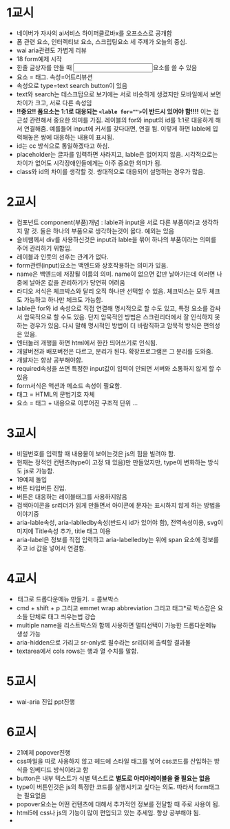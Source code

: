 # 1교시

- 네이버가 자사의 ai서비스 하이퍼클로바x를 오프소스로 공개함
- 폼 관련 요소, 인터렉티브 요소, 스크립팅요소 세 주제가 오늘의 중심.
- wai aria관련도 가볍게 리뷰
- 18 form예제 시작
- 한줄 글상자를 만들 때 <input>요소를 쓸 수 있음
- 요소 = 태그. 속성=어트리뷰션
- 속성으로 type=text search button이 있음
- text와 search는 데스크탑으로 보기에는 서로 비슷하게 생겼지만 모바일에서 보면 차이가 크고, 서로 다른 속성임
- **!!중요!! 폼요소는 1:1로 대응되는 `<lable for="">`이 반드시 있어야 함!!!!** 이는 접근성 관련해서 중요한 의미를 가짐. 레이블의 for와 input의 id를 1:1로 대응하게 해서 연결해줌. 예를들어 input에 커서를 갖다대면, 연결 됨. 이렇게 하면 lable에 입력해놓은 쌍에 대응하는 내용이 표시됨.
- id는 cc 방식으로 통일하겠다고 하심.
- placeholder는 글자를 입력하면 사라지고, lable은 없어지지 않음. 시각적으로는 차이가 없어도 시각장애인들에게는 아주 중요한 의미가 됨.
- class와 id의 차이를 생각할 것. 쌍대적으로 대응되어 설명하는 경우가 많음.

# 2교시

- 컴포넌트 component(부품)개념 : lable과 input을 서로 다른 부품이라고 생각하지 말 것. 둘은 하나의 부품으로 생각하는것이 옳다. 예외는 있음
- 슬비쌤께서 div를 사용하신것은 input과 lable을 묶어 하나의 부품이라는 의미를 주어 관리하기 위함임.
- 레이블과 인풋의 선후는 관계가 없다.
- form관련(input)요소는 백엔드와 상호작용하는 의미가 있음.
- name은 백엔드에 저장될 이름의 의미. name이 없으면 값만 날아가는데 이러면 나중에 날아온 값을 관리하기가 당연히 어려움
- 라디오 서식은 체크박스와 달리 오직 하나만 선택할 수 있음. 체크박스는 모두 체크도 가능하고 하나만 체크도 가능함.
- lable은 for와 id 속성으로 직접 연결해 명시적으로 할 수도 있고, 특정 요소를 감싸서 암묵적으로 할 수도 있음. 단지 암묵적인 방법은 스크린리더에서 잘 인식하지 못하는 경우가 있음. 다시 말해 명시적인 방법이 더 바람직하고 암묵적 방식은 편의성은 있음.
- 엔터눌러 개행을 하면 html에서 한칸 띄어쓰기로 인식됨.
- 개발버전과 배포버전은 다르고, 분리가 된다. 확장프로그램은 그 분리를 도와줌.
- 개발자는 항상 공부해야함.
- required속성을 쓰면 특정한 input값이 입력이 안되면 서버와 소통하지 않게 할 수 있음
- form서식은 액션과 메소드 속성이 필요함.
- 태그 = HTML의 문법기호 자체 <a>
- 요소 = 태그 + 내용으로 이루어진 구조적 단위 <a>...</a>

# 3교시

- 비밀번호를 입력할 때 내용물이 보이는것은 js의 힘을 빌려야 함.
- 현재는 정적인 컨텐츠(type이 고정 돼 있음)만 만들었지만, type이 변화하는 방식도 js로 가능함.
- 19예제 돌입
- 버튼 타입버튼 진입.
- 버튼은 대응하는 레이블태그를 사용하지않음
- 검색아이콘을 sr리더가 읽게 만들면서 아이콘에 문자는 표시하지 않게 하는 방법을 이야기중
- aria-lable속성, aria-lablledby속성(반드시 id가 있어야 함), 전역속성이용, svg이미지에 Title속성 추가, title 태그 이용
- aria-label은 정보를 직접 입력하고 aria-labelledby는 위에 span 요소에 정보를 주고 id 값을 넣어서 연결함.

# 4교시

- <option>태그로 드롭다운메뉴 만들기. = 콤보박스
- cmd + shift + p 그리고 emmet wrap abbreviation 그리고 태그\*로 박스잡은 요소들 단체로 태그 씌우는법 강습
- multiple name을 리스트박스와 함께 사용하면 멀티선택이 가능한 드롭다운메뉴 생성 가능
- aria-hidden으로 가리고 sr-only로 필수라는 sr리더에 출력할 결과물
- textarea에서 cols rows는 행과 열 수치를 말함.

# 5교시

- wai-aria 진입 ppt진행

# 6교시

- 21예제 popover진행
- css파일을 따로 사용하지 않고 헤드에 스타일 태그를 넣어 css코드를 산입하는 방식을 임베디드 방식이라고 함
- button은 내부 텍스트가 식별 텍스트로 **별도로 아리아레이블을 줄 필요는 없음**
- type이 버튼인것은 js의 특정한 코드를 실행시키고 싶다는 의도. 따라서 form태그는 필요없음
- popover요소는 어떤 컨텐츠에 대해서 추가적인 정보를 전달할 때 주로 사용이 됨.
- html5에 css나 js의 기능이 많이 편입되고 있는 추세임. 항상 공부해야 됨.
- <script>태그는 js의 코드를 직접 욱여넣거나 링크하는데 쓰이는 태그

# 7교시

- css파일은 앞 교시에 얘기했듯이 임베디드 방식도 가능하지만, 별도의 파일을 링크하는 방법도 가능함
- 이미지를 구현할 때 두 가지 다 가능함

  - 컨텐츠 이미지 방식
  - 배경 이미지 방식

- 스크립트 태그는 임베디드 익스터널 방식 모두 스크립트 태그를 이용하고, 단지 외부연결의 경우에는 src속성이 필요한 것.
- async vs defer개념. 스크립트 태그를 헤드가 아니라 바디의 마지막에 두어야 작동하는 이유는?
  - 헤드에서 스크립트 태그를 만났을 때 해석을 일시중단하고 스크립트를 다운로드를 받음. 이후 즉시 실행함. 문제는 아직 html요소가 끝나지 않았음. 즉 바디에 있는 태그들을 아직 만나지 않은 상태에서 스크립트가 동작하기 때문에 정상적인 구동이 되지 않는 것임
  - 이 때 defer속성(옵션)을 주면 바디의 html 파싱이 끝난 시점에 스크립트를 실행하기 때문에 헤드에 스크립트 태그가 있어도 html이 원하는 방식으로 구현됨.
  - 혹은 모듈 프로그램방식으로 작동하게 하면, 모듈타입의 경우 기본적으로 defer속성이 부여돼 있으므로 어디에 두든 작동을 함.
- accesskey 단축키 생성할 때 사용하는 태그 다시말해 페이지에서 사용가능한 키 바인딩을 해주는 속성이다!!!
- hidden은 js의 display:none과 동일
- Tabindex -1은 탭의 영향을 안받는것. 즉 키보드의 탭키를 눌렀을때 화면의 요소가 작동하는지 안하는지를 알려주는 속성이다.
- contenteditable 웹페이지의 요소를 직접 편집 가능한지를 알려주는 속성

# 8교시

- 회고시간
- Title 속성은 sr에서 읽어줄수도 안읽어줄수도 있고 대부분의 sr에서 안읽어주기 때문에 중요한정보를 title에만 의지하는것은 권장하지 않는다.
